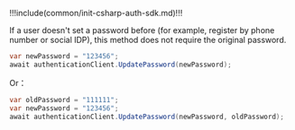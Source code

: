 !!!include(common/init-csharp-auth-sdk.md)!!!

If a user doesn't set a password before (for example, register by phone number or social IDP), this method does not require the original password.

```csharp
var newPassword = "123456";
await authenticationClient.UpdatePassword(newPassword);
```

Or：

```csharp
var oldPassword = "111111";
var newPassword = "123456";
await authenticationClient.UpdatePassword(newPassword, oldPassword);
```